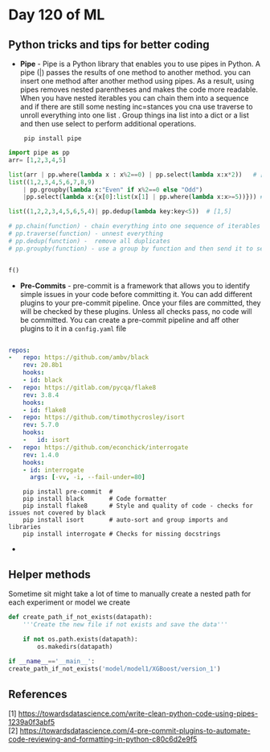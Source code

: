 # Day 120 of ML 

## Python tricks and tips for better coding


* **Pipe** - Pipe is a Python library that enables you to use pipes in Python. A pipe (|) passes the results of one method to another method. you can insert one method after another method using pipes. As a result, using pipes removes nested parentheses and makes the code more readable. When you have nested iterables you can chain them into a sequence and if there are still some nesting inc=stances you cna use traverse to unroll everything into one list . Group things ina list into a dict or a list and then use select to perform additional operations. 
 

       pip install pipe

```python
import pipe as pp
arr= [1,2,3,4,5]

list(arr | pp.where(lambda x : x%2==0) | pp.select(lambda x:x*2))   # [4,8]
list((1,2,3,4,5,6,7,8,9)
    | pp.groupby(lambda x:"Even" if x%2==0 else "Odd")
    |pp.select(lambda x:{x[0]:list(x[1] | pp.where(lambda x:x>=5))})) # [{'Even':[6,8],'Odd':[5,7,9]}]

list((1,2,2,3,4,5,6,5,4)| pp.dedup(lambda key:key<5))  # [1,5]

# pp.chain(function) - chain everything into one sequence of iterables 
# pp.traverse(function) - unnest everything
# pp.dedup(function) -  remove all duplicates
# pp.groupby(function) - use a group by function and then send it to select 


f()
```

* **Pre-Commits** -  pre-commit is a framework that allows you to identify simple issues in your code before committing it.
You can add different plugins to your pre-commit pipeline. Once your files are committed, they will be checked by these plugins. Unless all checks pass, no code will be committed. You can create a pre-commit pipeline and aff other plugins to it in a `config.yaml` file 

```yaml

repos:
-   repo: https://github.com/ambv/black
    rev: 20.8b1
    hooks:
    - id: black
-   repo: https://gitlab.com/pycqa/flake8
    rev: 3.8.4
    hooks:
    - id: flake8
-   repo: https://github.com/timothycrosley/isort
    rev: 5.7.0
    hooks:
    -   id: isort
-   repo: https://github.com/econchick/interrogate
    rev: 1.4.0  
    hooks:
    - id: interrogate
      args: [-vv, -i, --fail-under=80]

```

        
        pip install pre-commit  # 
        pip install black       # Code formatter
        pip install flake8      # Style and quality of code - checks for issues not covered by black
        pip install isort       # auto-sort and group imports and libraries
        pip install interrogate # Checks for missing docstrings


* 


## Helper methods 

Sometime sit might take a lot of time to manually create a nested path for each experiment or model we create

```python
def create_path_if_not_exists(datapath):
    '''Create the new file if not exists and save the data'''

    if not os.path.exists(datapath):
        os.makedirs(datapath) 
        
if __name__=='__main__':
create_path_if_not_exists('model/model1/XGBoost/version_1')

```






**References**
------------
[1]  https://towardsdatascience.com/write-clean-python-code-using-pipes-1239a0f3abf5  
[2]  https://towardsdatascience.com/4-pre-commit-plugins-to-automate-code-reviewing-and-formatting-in-python-c80c6d2e9f5 